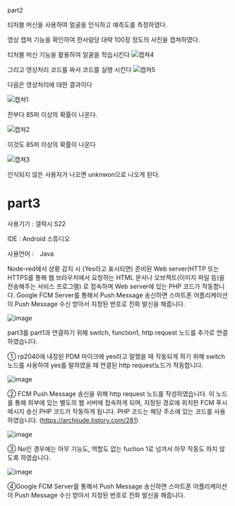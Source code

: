 part2

티처블 머신을 사용하여 얼굴을 인식하고 예측도를 측정하였다.

영상 캡쳐 기능을 확인하여 한사람당 대략 100장 정도의 사진을 캡쳐하였다.

티처블 머신 기능을 활용하여 얼굴을 학습시킨다
![캡쳐4](https://github.com/wjh1212/Capstone-Design/assets/103232862/bb19c920-f0f2-441a-86d6-d6f26ddff68b)

그리고 영상처리 코드를 짜서 코드를 실행 시킨다
![캡쳐5](https://github.com/wjh1212/Capstone-Design/assets/103232862/bc454a20-d5bf-4841-b1cc-f7a660843e29)

 다음은 영상처리에 대한 결과이다

![캡쳐1](https://github.com/wjh1212/Capstone-Design/assets/103232862/5bccb113-c6c1-4828-866d-decc491c14bf)



 전부다 85퍼 이상의 확률이 나온다.

![캡쳐2](https://github.com/wjh1212/Capstone-Design/assets/103232862/95e801cb-aaf7-48b4-8413-4e26f79bd660)

이것도 85퍼 이상의 확률이 나온다

![캡쳐3](https://github.com/wjh1212/Capstone-Design/assets/103232862/5e259914-f8f9-49d6-b21b-4e5e374cff20)

인식되지 않은 사용자가 나오면 unknwon으로 나오게 된다.



# part3

사용기기 : 갤럭시 S22

IDE : Android 스튜디오

사용언어 :　Java

Node-red에서 상황 감지 시 (Yes라고 표시되면) 준비된 Web server(HTTP 또는 HTTPS를 통해 웹 브라우저에서 요청하는 HTML 문서나 오브젝트(이미지 파일 등)을 전송해주는 서비스 프로그램) 로 접속하며 Web server에 있는 PHP 코드가 작동합니다. Google FCM Server를 통해서 Push Message 송신하면 스마트폰 어플리케이션이 Push Message 수신 받아서 지정된 번호로 전화 발신을 해줍니다.


![image](https://github.com/wjh1212/Capstone-Design/assets/103232862/a993913d-8d8a-4a51-adb6-4a83847be658)





part3를 part1과 연결하기 위해 switch, function1, http request 노드를 추가로 연결하였습니다.


①  rp2040에 내장된 PDM 마이크에 yes라고 말했을 때 작동되게 하기 위해 switch노드를 사용하여 yes를 말하였을 때 연결된 http request노드가 작동합니다.

![image](https://github.com/wjh1212/Capstone-Design/assets/103232862/45d118ad-fe79-4b06-9ec2-5eab181d04cd)


② FCM Push Message 송신을 위해 http request 노드를 작성하였습니다. 이 노드를 통해 외부에 있는 별도의 웹 서버에 접속하게 되며, 지정된 경로에 위치한 FCM 푸시 메시지 송신 PHP 코드가 작동하게 됩니다. 
PHP 코드는 해당 주소에 있는 코드를 사용하였습니다. (https://archijude.tistory.com/281)

![image](https://github.com/wjh1212/Capstone-Design/assets/103232862/4d908185-e4d4-41be-85c5-104783ad0fbf)


③ No인 경우에는 아무 기능도, 역할도 없는 fuction 1로 넘겨서 아무 작동도 하지 않도록 하였습니다.


![image](https://github.com/wjh1212/Capstone-Design/assets/103232862/ae049f29-3ba1-4889-ac9b-2795062866ab)




④Google FCM Server를 통해서 Push Message 송신하면 스마트폰 어플리케이션이 Push Message 수신 받아서 지정된 번호로 전화 발신을 해줍니다.

